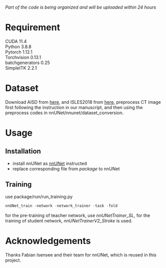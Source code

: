 *Part of the code is being organized and will be uploaded within 24 hours*  
# Requirement
CUDA 11.4  
Python 3.8.8  
Pytorch 1.12.1  
Torchvision 0.13.1  
batchgenerators 0.25  
SimpleITK 2.2.1  

# Dataset
Download AISD from [here](https://github.com/griffinliang/aisd), and ISLES2018 from [here](https://www.isles-challenge.org/ISLES2018/), 
preprocess CT image first following the instruction in our manuscript, and then using the preprocess codes in nnUNet/nnunet/dataset_conversion.  

# Usage
## Installation
* install nnUNet as [nnUNet](https://github.com/MIC-DKFZ/nnUNet) instructed
* replace corresponding file from *package* to nnUNet

## Training
use package/run/run_training.py  
```python
nnUNet_train -network -network_trainer -task -fold
```
for the pre-training of teacher network, use *nnUNetTrainer_SL*, for the training of student network, *nnUNetTrainerV2_Stroke* is used.

# Acknowledgements
Thanks Fabian Isensee and their team for nnUNet, which is reused in this project.
